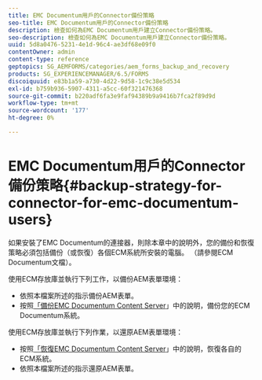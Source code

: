 ```yaml
---
title: EMC Documentum用戶的Connector備份策略
seo-title: EMC Documentum用戶的Connector備份策略
description: 檢查如何為EMC Documentum用戶建立Connector備份策略。
seo-description: 檢查如何為EMC Documentum用戶建立Connector備份策略。
uuid: 5d8a0476-5231-4e1d-96c4-ae3df68e09f0
contentOwner: admin
content-type: reference
geptopics: SG_AEMFORMS/categories/aem_forms_backup_and_recovery
products: SG_EXPERIENCEMANAGER/6.5/FORMS
discoiquuid: e83b1a59-a730-4d22-9d58-1c9c38e5d534
exl-id: b759b936-5907-4311-a5cc-60f321476368
source-git-commit: b220adf6fa3e9faf94389b9a9416b7fca2f89d9d
workflow-type: tm+mt
source-wordcount: '177'
ht-degree: 0%

---
```


# EMC Documentum用戶的Connector備份策略{#backup-strategy-for-connector-for-emc-documentum-users}

如果安裝了EMC Documentum的連接器，則除本章中的說明外，您的備份和恢復策略必須包括備份（或恢復）各個ECM系統所安裝的電腦。 （請參閱ECM Documentum文檔）。

使用ECM存放庫並執行下列工作，以備份AEM表單環境：

* 依照本檔案所述的指示備份AEM表單。
* 按照[「備份EMC Documentum Content Server](/help/forms/using/admin-help/backing-recovering-emc-documentum-repository.md#back-up-the-emc-documentum-content-server)」中的說明，備份您的ECM Documentum系統。

使用ECM存放庫並執行下列作業，以還原AEM表單環境：

* 按照[「恢復EMC Documentum Content Server](/help/forms/using/admin-help/backing-recovering-emc-documentum-repository.md#restore-the-emc-documentum-content-server)」中的說明，恢復各自的ECM系統。
* 依照本檔案所述的指示還原AEM表單。
